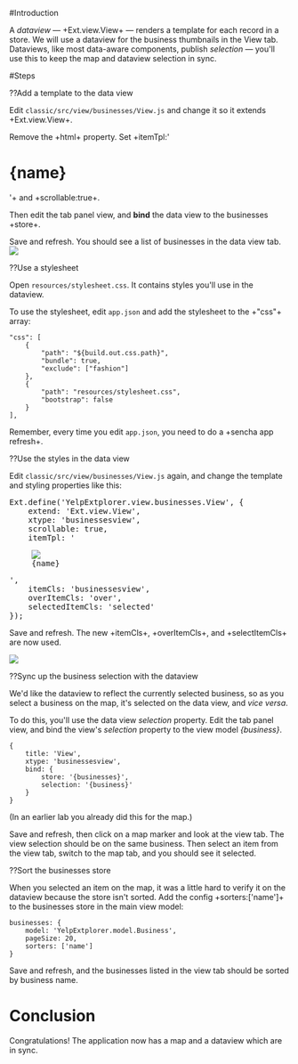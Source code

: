 #Introduction

A *dataview* &mdash; +Ext.view.View+ &mdash; renders a template for each record in a store.
We will use a dataview for the business thumbnails in the View tab. Dataviews, like most data-aware
components, publish *selection* &mdash; you'll use this to keep the map and dataview selection in sync.

#Steps

??Add a template to the data view
 
Edit `classic/src/view/businesses/View.js` and change it so it extends +Ext.view.View+.

Remove the +html+ property. Set +itemTpl:'<h1>{name}</h1>'+ and +scrollable:true+.

Then edit the tab panel view, and **bind** the data view to the businesses +store+.

Save and refresh. You should see a list of businesses in the data view tab.
<img src="resources/images/yelp/InitialDataview.jpg">


??Use a stylesheet
 
Open `resources/stylesheet.css`. It contains styles you'll use in the dataview.

To use the stylesheet, edit `app.json` and add the stylesheet to the +"css"+ array:

    "css": [
        {
            "path": "${build.out.css.path}",
            "bundle": true,
            "exclude": ["fashion"]
        },
        {
            "path": "resources/stylesheet.css",
            "bootstrap": false
        }
    ],

Remember, every time you edit `app.json`, you need to do a +sencha app refresh+.


??Use the styles in the data view
 
Edit `classic/src/view/businesses/View.js` again, and change the template and styling properties like this:

<pre class="runnable 220 readonly">
Ext.define('YelpExtplorer.view.businesses.View', {
    extend: 'Ext.view.View',
    xtype: 'businessesview',
    scrollable: true,
    itemTpl: '<figure><img src="{image_url}"><figcaption>{name}</figcaption></figure>',
    itemCls: 'businessesview',
    overItemCls: 'over',
    selectedItemCls: 'selected'
});</pre>

Save and refresh. The new +itemCls+, +overItemCls+, and +selectItemCls+ are now used.

<img src="resources/images/yelp/DataviewWithStyles.png">


??Sync up the business selection with the dataview

We'd like the dataview to reflect the currently selected business, so as you select a business on the
map, it's selected on the data view, and *vice versa*.

To do this, you'll use the data view *selection* property. Edit the tab panel view, and bind the 
view's *selection* property to the view model *{business}*. 

    {
        title: 'View',
        xtype: 'businessesview',
        bind: {
            store: '{businesses}',
            selection: '{business}'
        }
    }

(In an earlier lab you already did this for the map.)
 
Save and refresh, then click on a map marker and look at the view tab. 
The view selection should be on the same business. Then select an 
item from the view tab, switch to the map tab, and you should see it selected.

??Sort the businesses store
 
When you selected an item on the map, it was a little hard to verify it on the dataview
because the store isn't sorted. Add the config +sorters:['name']+ to the businesses 
store in the main view model:

    businesses: {
        model: 'YelpExtplorer.model.Business',
        pageSize: 20,
        sorters: ['name']
    }

Save and refresh, and the businesses listed in the view tab should be sorted by business name.

# Conclusion

Congratulations! The application now has a map and a dataview which are in sync.

